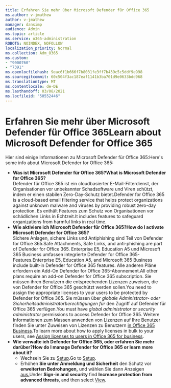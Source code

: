 ```yaml
---
title: Erfahren Sie mehr über Microsoft Defender für Office 365
ms.author: v-jmathew
author: v-jmathew
manager: dansimp
audience: Admin
ms.topic: article
ms.service: o365-administration
ROBOTS: NOINDEX, NOFOLLOW
localization_priority: Normal
ms.collection: Adm_O365
ms.custom:
- "9000760"
- "7391"
ms.openlocfilehash: 9eac6f1b666f7b8031fe3ff7b439c5c5ddf9e998
ms.sourcegitcommit: 60c504f3ac187eaf1141b3ba701d9e0633bdd968
ms.translationtype: MT
ms.contentlocale: de-DE
ms.lasthandoff: 03/08/2021
ms.locfileid: "50552446"
---
```

# <a name="learn-about-microsoft-defender-for-office-365"></a><span data-ttu-id="3919a-102">Erfahren Sie mehr über Microsoft Defender für Office 365</span><span class="sxs-lookup"><span data-stu-id="3919a-102">Learn about Microsoft Defender for Office 365</span></span>

<span data-ttu-id="3919a-103">Hier sind einige Informationen zu Microsoft Defender für Office 365:</span><span class="sxs-lookup"><span data-stu-id="3919a-103">Here's some info about Microsoft Defender for Office 365:</span></span>

- <span data-ttu-id="3919a-104">**Was ist Microsoft Defender für Office 365?**</span><span class="sxs-lookup"><span data-stu-id="3919a-104">**What is Microsoft Defender for Office 365?**</span></span>  
    <span data-ttu-id="3919a-105">Defender für Office 365 ist ein cloudbasierter E-Mail-Filterdienst, der Organisationen vor unbekannter Schadsoftware und Viren schützt, indem er einen stabilen Zero-Day-Schutz bietet.</span><span class="sxs-lookup"><span data-stu-id="3919a-105">Defender for Office 365 is a cloud-based email filtering service that helps protect organizations against unknown malware and viruses by providing robust zero-day protection.</span></span> <span data-ttu-id="3919a-106">Es enthält Features zum Schutz von Organisationen vor schädlichen Links in Echtzeit.</span><span class="sxs-lookup"><span data-stu-id="3919a-106">It includes features to safeguard organizations from harmful links in real time.</span></span>
- <span data-ttu-id="3919a-107">**Wie aktiviere ich Microsoft Defender für Office 365?**</span><span class="sxs-lookup"><span data-stu-id="3919a-107">**How do I activate Microsoft Defender for Office 365?**</span></span>  
    <span data-ttu-id="3919a-108">Sichere Anlagen, sichere Links und Antiphishing sind Teil von Defender for Office 365.</span><span class="sxs-lookup"><span data-stu-id="3919a-108">Safe Attachments, Safe Links, and anti-phishing are part of Defender for Office 365.</span></span> <span data-ttu-id="3919a-109">Enterprise E5, Education A5 und Microsoft 365 Business umfassen integrierte Defender for Office 365-Features.</span><span class="sxs-lookup"><span data-stu-id="3919a-109">Enterprise E5, Education A5, and Microsoft 365 Business include built-in Defender for Office 365 features.</span></span> <span data-ttu-id="3919a-110">Alle anderen Pläne erfordern ein Add-On Defender for Office 365-Abonnement.</span><span class="sxs-lookup"><span data-stu-id="3919a-110">All other plans require an add-on Defender for Office 365 subscription.</span></span> <span data-ttu-id="3919a-111">Sie müssen ihren Benutzern die entsprechenden Lizenzen zuweisen, die von Defender for Office 365 geschützt werden sollen.</span><span class="sxs-lookup"><span data-stu-id="3919a-111">You need to assign the appropriate licenses to your users to be protected by Defender for Office 365.</span></span> <span data-ttu-id="3919a-112">Sie müssen über *globale Administrator- oder* *Sicherheitsadministratorberechtigungen für* den Zugriff auf Defender für Office 365 verfügen.</span><span class="sxs-lookup"><span data-stu-id="3919a-112">You must have *global administrator* or *security administrator* permissions to access Defender for Office 365.</span></span> <span data-ttu-id="3919a-113">Weitere Informationen zum Massen anwenden von Lizenzen auf Ihre Benutzer finden Sie unter Zuweisen von Lizenzen zu Benutzern [in Office 365 Business](https://go.microsoft.com/fwlink/?linkid=2093435).</span><span class="sxs-lookup"><span data-stu-id="3919a-113">To learn more about how to apply licenses in bulk to your users, see [Assign licenses to users in Office 365 for business](https://go.microsoft.com/fwlink/?linkid=2093435).</span></span>
- <span data-ttu-id="3919a-114">**Wie verwalte ich Defender for Office 365, oder erfahren Sie mehr darüber?**</span><span class="sxs-lookup"><span data-stu-id="3919a-114">**How do I manage Defender for Office 365 or learn more about it?**</span></span>  
  - <span data-ttu-id="3919a-115">Wechseln Sie zu [Setup](https://go.microsoft.com/fwlink/p/?linkid=2075721).</span><span class="sxs-lookup"><span data-stu-id="3919a-115">Go to [Setup](https://go.microsoft.com/fwlink/p/?linkid=2075721).</span></span>  
  - <span data-ttu-id="3919a-116">Erhöhen **Sie unter Anmeldung und Sicherheit** den Schutz vor **erweiterten Bedrohungen,** und wählen Sie dann Anzeigen [aus.](https://go.microsoft.com/fwlink/?linkid=2109302)</span><span class="sxs-lookup"><span data-stu-id="3919a-116">Under **Sign-in and security** find **Increase protection from advanced threats**, and then select [View](https://go.microsoft.com/fwlink/?linkid=2109302).</span></span>
